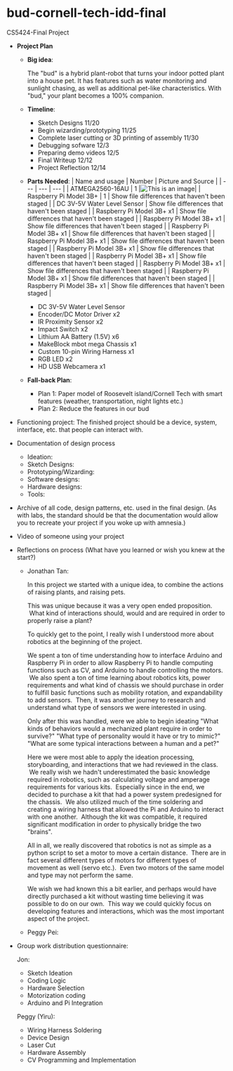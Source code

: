 # bud-cornell-tech-idd-final
CS5424-Final Project

- __Project Plan__
  - __Big idea__:

    The "bud" is a hybrid plant-robot that turns your indoor potted plant into a house pet. It has features such as water monitoring and sunlight chasing, as well as additional pet-like characteristics. With "bud," your plant becomes a 100% companion.

  - __Timeline__:
    - Sketch Designs 11/20
    - Begin wizarding/prototyping 11/25
    - Complete laser cutting or 3D printing of assembly 11/30
    - Debugging sofware 12/3
    - Preparing demo videos 12/5
    - Final Writeup 12/12
    - Project Reflection 12/14
 
  - __Parts Needed__:
      | Name and usage | Number | Picture and Source |
      |  --- | --- | --- |
      | ATMEGA2560-16AU | 1 |![This is an image](https://www.google.com/aclk?sa=l&ai=DChcSEwi35MqMlv77AhUBicgKHQYGA2oYABAFGgJxdQ&sig=AOD64_1eueMW1-EudmDHgYiJ5YalCC-A4Q&adurl&ctype=5&ved=2ahUKEwjRkLyMlv77AhWtwikDHYvjBdEQvhd6BAgBEGE)|
      | Raspberry Pi Model 3B+ | 1 | Show file differences that haven't been staged |
      | DC 3V-5V Water Level Sensor | Show file differences that haven't been staged |
      | Raspberry Pi Model 3B+ x1 | Show file differences that haven't been staged |
      | Raspberry Pi Model 3B+ x1 | Show file differences that haven't been staged |
      | Raspberry Pi Model 3B+ x1 | Show file differences that haven't been staged |
      | Raspberry Pi Model 3B+ x1 | Show file differences that haven't been staged |
      | Raspberry Pi Model 3B+ x1 | Show file differences that haven't been staged |
      | Raspberry Pi Model 3B+ x1 | Show file differences that haven't been staged |
      | Raspberry Pi Model 3B+ x1 | Show file differences that haven't been staged |
      | Raspberry Pi Model 3B+ x1 | Show file differences that haven't been staged |
      | Raspberry Pi Model 3B+ x1 | Show file differences that haven't been staged |
 
    - DC 3V-5V Water Level Sensor
    - Encoder/DC Motor Driver x2
    - IR Proximity Sensor x2
    - Impact Switch x2
    - Lithium AA Battery (1.5V) x6
    - MakeBlock mbot mega Chassis x1
    - Custom 10-pin Wiring Harness x1
    - RGB LED x2
    - HD USB Webcamera x1
    
  - __Fall-back Plan__:
    - Plan 1: Paper model of Roosevelt island/Cornell Tech with smart features (weather, transportation, night lights etc.)
    - Plan 2: Reduce the features in our bud


- Functioning project: The finished project should be a device, system, interface, etc. that people can interact with.

- Documentation of design process
  - Ideation:
  - Sketch Designs:
  - Prototyping/Wizarding:
  - Software designs:
  - Hardware designs:
  - Tools:

- Archive of all code, design patterns, etc. used in the final design. (As with labs, the standard should be that the documentation would allow you to recreate your project if you woke up with amnesia.)

- Video of someone using your project

- Reflections on process (What have you learned or wish you knew at the start?)
  - Jonathan Tan:
    
    In this project we started with a unique idea, to combine the actions of raising plants, and raising pets.

    This was unique because it was a very open ended proposition.  What kind of interactions should, would and are required in order to properly raise a plant?

    To quickly get to the point, I really wish I understood more about robotics at the beginning of the project.

    We spent a ton of time understanding how to interface Arduino and Raspberry Pi in order to allow Raspberry Pi to handle computing functions such as CV, and Arduino to handle controlling the motors.  We also spent a ton of time learning about robotics kits, power requirements and what kind of chassis we should purchase in order to fulfill basic functions such as mobility rotation, and expandability to add sensors.  Then, it was another journey to research and understand what type of sensors we were interested in using.

    Only after this was handled, were we able to begin ideating "What kinds of behaviors would a mechanized plant require in order to survive?" "What type of personality would it have or try to mimic?" "What are some typical interactions between a human and a pet?"

    Here we were most able to apply the ideation processing, storyboarding, and interactions that we had reviewed in the class.  We really wish we hadn't underestimated the basic knowledge required in robotics, such as calculating voltage and amperage requirements for various kits.  Especially since in the end, we decided to purchase a kit that had a power system predesigned for the chassis.  We also utilized much of the time soldering and creating a wiring harness that allowed the Pi and Arduino to interact with one another.  Although the kit was compatible, it required significant modification in order to physically bridge the two "brains".

    All in all, we really discovered that robotics is not as simple as a python script to set a motor to move a certain distance.  There are in fact several different types of motors for different types of movement as well (servo etc.).  Even two motors of the same model and type may not perform the same.

    We wish we had known this a bit earlier, and perhaps would have directly purchased a kit without wasting time believing it was possible to do on our own.  This way we could quickly focus on developing features and interactions, which was the most important aspect of the project.
  - Peggy Pei:

- Group work distribution questionnaire:

  Jon:
  - Sketch Ideation
  - Coding Logic
  - Hardware Selection
  - Motorization coding
  - Arduino and Pi Integration
  
  Peggy (Yiru):
  - Wiring Harness Soldering
  - Device Design
  - Laser Cut
  - Hardware Assembly
  - CV Programming and Implementation
